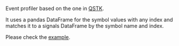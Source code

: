 Event profiler based on the one in [QSTK](http://wiki.quantsoftware.org/index.php?title=QSTK_Tutorial_9).

It uses a pandas DataFrame for the symbol values with any index and matches it to a signals DataFrame by the symbol name and index.

Please check the [example](Exammple.py).